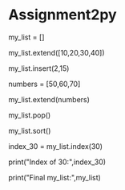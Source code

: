 # Assignment2py

my_list = []

my_list.extend([10,20,30,40])

my_list.insert(2,15)

numbers = [50,60,70]

my_list.extend(numbers)

my_list.pop()

my_list.sort()

index_30 = my_list.index(30)

print("Index of 30:",index_30)

print("Final my_list:",my_list)
